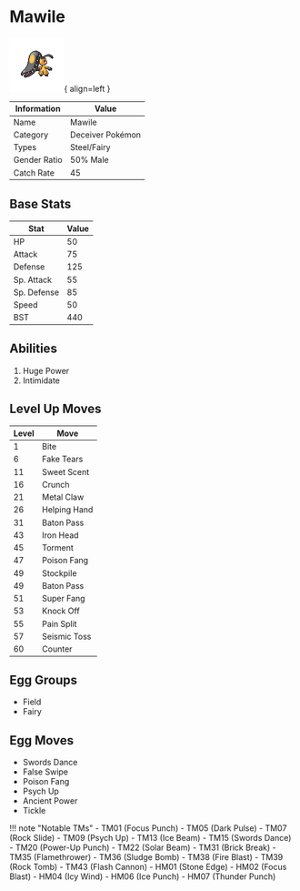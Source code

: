 # Mawile

![Mawile](../images/pokemon/303.png){ align=left }

| Information | Value |
|------------|--------|
| Name | Mawile |
| Category | Deceiver Pokémon |
| Types | Steel/Fairy |
| Gender Ratio | 50% Male |
| Catch Rate | 45 |

## Base Stats

| Stat | Value |
|------|-------|
| HP | 50 |
| Attack | 75 |
| Defense | 125 |
| Sp. Attack | 55 |
| Sp. Defense | 85 |
| Speed | 50 |
| BST | 440 |

## Abilities
1. Huge Power
2. Intimidate

## Level Up Moves
| Level | Move |
|-------|------|
| 1 | Bite |
| 6 | Fake Tears |
| 11 | Sweet Scent |
| 16 | Crunch |
| 21 | Metal Claw |
| 26 | Helping Hand |
| 31 | Baton Pass |
| 43 | Iron Head |
| 45 | Torment |
| 47 | Poison Fang |
| 49 | Stockpile |
| 49 | Baton Pass |
| 51 | Super Fang |
| 53 | Knock Off |
| 55 | Pain Split |
| 57 | Seismic Toss |
| 60 | Counter |

## Egg Groups
- Field
- Fairy

## Egg Moves
- Swords Dance
- False Swipe
- Poison Fang
- Psych Up
- Ancient Power
- Tickle

!!! note "Notable TMs"
    - TM01 (Focus Punch)
    - TM05 (Dark Pulse)
    - TM07 (Rock Slide)
    - TM09 (Psych Up)
    - TM13 (Ice Beam)
    - TM15 (Swords Dance)
    - TM20 (Power-Up Punch)
    - TM22 (Solar Beam)
    - TM31 (Brick Break)
    - TM35 (Flamethrower)
    - TM36 (Sludge Bomb)
    - TM38 (Fire Blast)
    - TM39 (Rock Tomb)
    - TM43 (Flash Cannon)
    - HM01 (Stone Edge)
    - HM02 (Focus Blast)
    - HM04 (Icy Wind)
    - HM06 (Ice Punch)
    - HM07 (Thunder Punch)

